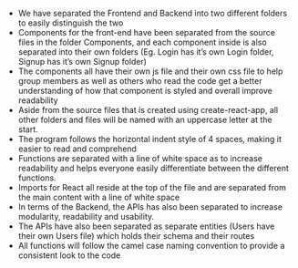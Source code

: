 -	We have separated the Frontend and Backend into two different folders to easily distinguish the two
-	Components for the front-end have been separated from the source files in the folder Components, and each component inside is also separated into their own folders (Eg. Login has it’s own Login folder, Signup has it’s own Signup folder)
-	The components all have their own js file and their own css file to help group members as well as others who read the code get a better understanding of how that component is styled and overall improve readability
-	Aside from the source files that is created using create-react-app, all other folders and files will be named with an uppercase letter at the start.
-	The program follows the horizontal indent style of 4 spaces, making it easier to read and comprehend
-	Functions are separated with a line of white space as to increase readability and helps everyone easily differentiate between the different functions.
- Imports for React all reside at the top of the file and are separated from the main content with a line of white space
- In terms of the Backend, the APIs has also been separated to increase modularity, readability and usability. 
- The APIs have also been separated as separate entities (Users have their own Users file) which holds their schema and their routes 
- All functions will follow the camel case naming convention to provide a consistent look to the code
